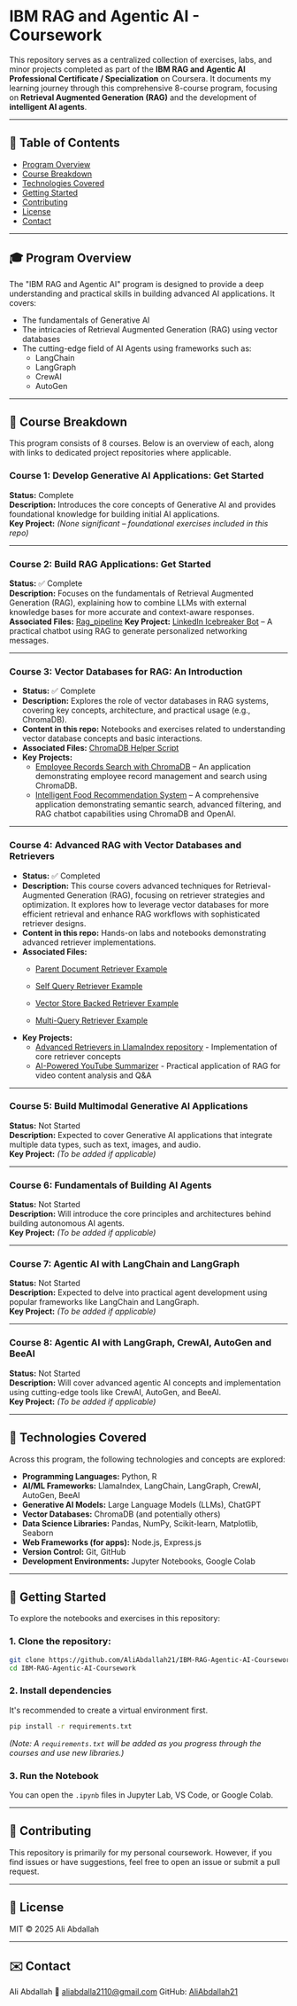# IBM RAG and Agentic AI - Coursework

This repository serves as a centralized collection of exercises, labs, and minor projects completed as part of the **IBM RAG and Agentic AI Professional Certificate / Specialization** on Coursera. It documents my learning journey through this comprehensive 8-course program, focusing on **Retrieval Augmented Generation (RAG)** and the development of **intelligent AI agents**.

---

## 📑 Table of Contents

- [Program Overview](#program-overview)
- [Course Breakdown](#course-breakdown)
- [Technologies Covered](#technologies-covered)
- [Getting Started](#getting-started)
- [Contributing](#contributing)
- [License](#license)
- [Contact](#contact)

---

## 🎓 Program Overview

The "IBM RAG and Agentic AI" program is designed to provide a deep understanding and practical skills in building advanced AI applications. It covers:

- The fundamentals of Generative AI
- The intricacies of Retrieval Augmented Generation (RAG) using vector databases
- The cutting-edge field of AI Agents using frameworks such as:
  - LangChain
  - LangGraph
  - CrewAI
  - AutoGen

---

## 📘 Course Breakdown

This program consists of 8 courses. Below is an overview of each, along with links to dedicated project repositories where applicable.

### **Course 1: Develop Generative AI Applications: Get Started**  
**Status:** Complete  
**Description:** Introduces the core concepts of Generative AI and provides foundational knowledge for building initial AI applications.  
**Key Project:** *(None significant – foundational exercises included in this repo)*

---

### **Course 2: Build RAG Applications: Get Started**  
**Status:** ✅ Complete  
**Description:** Focuses on the fundamentals of Retrieval Augmented Generation (RAG), explaining how to combine LLMs with external knowledge bases for more accurate and context-aware responses.  
**Associated Files:** [Rag_pipeline](https://github.com/AliAbdallah21/IBM-RAG-Agentic-AI-Coursework/blob/main/Course_2_Develop-Generative-AI-Applications-Get-Started/RAG_pipeline.ipynb)
**Key Project:** [LinkedIn Icebreaker Bot](https://github.com/AliAbdallah21/RAG-Icebreaker-Gradio-ChatBot) – A practical chatbot using RAG to generate personalized networking messages.


---

### Course 3: Vector Databases for RAG: An Introduction
* **Status:** ✅ Complete
* **Description:** Explores the role of vector databases in RAG systems, covering key concepts, architecture, and practical usage (e.g., ChromaDB).
* **Content in this repo:** Notebooks and exercises related to understanding vector database concepts and basic interactions.
* **Associated Files:** [ChromaDB Helper Script](https://github.com/AliAbdallah21/IBM-RAG-Agentic-AI-Coursework/blob/main/Course_3_ChromaDB_Setup_Lab/ChromaDB_Filtering.ipynb)
* **Key Projects:**
    * [Employee Records Search with ChromaDB](https://github.com/AliAbdallah21/ChromaDB-Employee-Records-Search) – An application demonstrating employee record management and search using ChromaDB.
    * [Intelligent Food Recommendation System](https://github.com/AliAbdallah21/Food-Recommendation-System) – A comprehensive application demonstrating semantic search, advanced filtering, and RAG chatbot capabilities using ChromaDB and OpenAI.

---
### Course 4: Advanced RAG with Vector Databases and Retrievers
* **Status:** ✅ Completed  
* **Description:** This course covers advanced techniques for Retrieval-Augmented Generation (RAG), focusing on retriever strategies and optimization. It explores how to leverage vector databases for more efficient retrieval and enhance RAG workflows with sophisticated retriever designs.  
* **Content in this repo:** Hands-on labs and notebooks demonstrating advanced retriever implementations.  
* **Associated Files:**
    * [Parent Document Retriever Example](https://github.com/AliAbdallah21/IBM-RAG-Agentic-AI-Coursework/blob/main/Course_4_Advanced_Retrievers_Lab/Parent_Document_Retriever_Example.ipynb)  
    * [Self Query Retriever Example](https://github.com/AliAbdallah21/IBM-RAG-Agentic-AI-Coursework/blob/main/Course_4_Advanced_Retrievers_Lab/Self_Query_Retriever_Example.ipynb)  
    * [Vector Store Backed Retriever Example](https://github.com/AliAbdallah21/IBM-RAG-Agentic-AI-Coursework/blob/main/Course_4_Advanced_Retrievers_Lab/Vector_Store_Backed_Retriever.ipynb)  
    
    * [Multi-Query Retriever Example](https://github.com/AliAbdallah21/IBM-RAG-Agentic-AI-Coursework/blob/main/Course_4_Advanced_Retrievers_Lab/Multi_Query_Retriever.ipynb)  
* **Key Projects:** 
    * [Advanced Retrievers in LlamaIndex repository](https://github.com/AliAbdallah21/Advanced-Retrievers-in-LlamaIndex) - Implementation of core retriever concepts
    * [AI-Powered YouTube Summarizer](https://github.com/AliAbdallah21/AI-Powered-YouTube-Summarizer) - Practical application of RAG for video content analysis and Q&A


---

### **Course 5: Build Multimodal Generative AI Applications**  
**Status:** Not Started  
**Description:** Expected to cover Generative AI applications that integrate multiple data types, such as text, images, and audio.  
**Key Project:** *(To be added if applicable)*

---

### **Course 6: Fundamentals of Building AI Agents**  
**Status:** Not Started  
**Description:** Will introduce the core principles and architectures behind building autonomous AI agents.  
**Key Project:** *(To be added if applicable)*

---

### **Course 7: Agentic AI with LangChain and LangGraph**  
**Status:** Not Started  
**Description:** Expected to delve into practical agent development using popular frameworks like LangChain and LangGraph.  
**Key Project:** *(To be added if applicable)*

---

### **Course 8: Agentic AI with LangGraph, CrewAI, AutoGen and BeeAI**  
**Status:** Not Started  
**Description:** Will cover advanced agentic AI concepts and implementation using cutting-edge tools like CrewAI, AutoGen, and BeeAI.  
**Key Project:** *(To be added if applicable)*

---

## 🧰 Technologies Covered

Across this program, the following technologies and concepts are explored:

- **Programming Languages:** Python, R  
- **AI/ML Frameworks:** LlamaIndex, LangChain, LangGraph, CrewAI, AutoGen, BeeAI  
- **Generative AI Models:** Large Language Models (LLMs), ChatGPT  
- **Vector Databases:** ChromaDB (and potentially others)  
- **Data Science Libraries:** Pandas, NumPy, Scikit-learn, Matplotlib, Seaborn  
- **Web Frameworks (for apps):** Node.js, Express.js  
- **Version Control:** Git, GitHub  
- **Development Environments:** Jupyter Notebooks, Google Colab

---

## 🚀 Getting Started

To explore the notebooks and exercises in this repository:

### 1. Clone the repository:

```bash
git clone https://github.com/AliAbdallah21/IBM-RAG-Agentic-AI-Coursework.git
cd IBM-RAG-Agentic-AI-Coursework

```

### 2. Install dependencies

It's recommended to create a virtual environment first.
```bash
pip install -r requirements.txt

```

*(Note: A `requirements.txt` will be added as you progress through the courses and use new libraries.)*

### 3. Run the Notebook

You can open the `.ipynb` files in Jupyter Lab, VS Code, or Google Colab.

---

## 👋 Contributing

This repository is primarily for my personal coursework. However, if you find issues or have suggestions, feel free to open an issue or submit a pull request.

---

## 📄 License

MIT © 2025 Ali Abdallah

---

## ✉️ Contact

Ali Abdallah
📧 aliabdalla2110@gmail.com
GitHub: [AliAbdallah21](https://github.com/AliAbdallah21)
